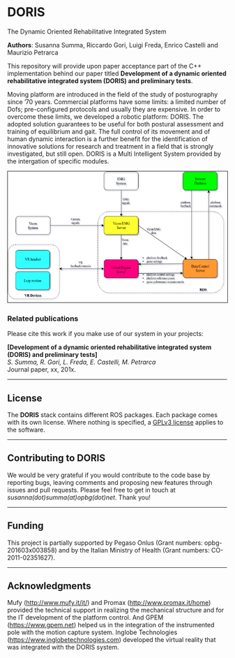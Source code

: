 # DORIS
The Dynamic Oriented Rehabilitative Integrated System

**Authors**: Susanna Summa, Riccardo Gori, Luigi Freda, Enrico Castelli and Maurizio Petrarca

This repository will provide upon paper acceptance part of the C++ implementation behind our paper titled **Development of a dynamic oriented rehabilitative integrated system (DORIS) and preliminary tests**. 

Moving platform are introduced in the field of the study of posturography since ’70 years. Commercial platforms have some limits: a limited number of Dofs; pre-configured protocols and usually they are expensive. In order to overcome these limits, we developed a robotic platform: DORIS. The adopted solution guarantees to be useful for both postural assessment and training of equilibrium and gait. The full control of its movement and of human dynamic interaction is a further benefit for the identification of innovative solutions for research and treatment in a field that is strongly investigated, but still open. DORIS is a Multi Intelligent System provided by the intergation of specific modules.

<p align="center">
<img src="images/System-architecture-v2.png"
alt="System functional architecture. The right dashed box includes all the main modules wich use ROS as middleware in order to exchange different kind of messages." height="300" border="1" /> 
</p>

### Related publications

Please cite this work if you make use of our system in your projects:
 
**[Development of a dynamic oriented rehabilitative integrated system (DORIS) and preliminary tests]**   
*S. Summa, R. Gori, L. Freda, E. Castelli, M. Petrarca*   
Journal paper, xx, 201x.

----
## License

The **DORIS** stack contains different ROS packages. Each package comes with its own license. Where nothing is specified, a [GPLv3 license](./license/license-gpl.txt) applies to the software.

----
## Contributing to DORIS

We would be very grateful if you would contribute to the code base by reporting bugs, leaving comments and proposing new features through issues and pull requests. Please  feel free to get in touch at *susanna(dot)summa(at)opbg(dot)net*. Thank you!

----
## Funding 

This project is partially supported by Pegaso Onlus (Grant numbers: opbg-201603x003858) and by the Italian Ministry of Health (Grant numbers: CO-2011-02351627). 

----
## Acknowledgments
Mufy (http://www.mufy.it/it/) and Promax (http://www.promax.it/home) provided the technical support in realizing the mechanical structure and for the IT development of the platform control. And GPEM (https://www.gpem.net) helped us  in the integration of the instrumented pole with the motion capture system. Inglobe Technologies (https://www.inglobetechnologies.com) developed the virtual reality that was integrated with the DORIS system. 
